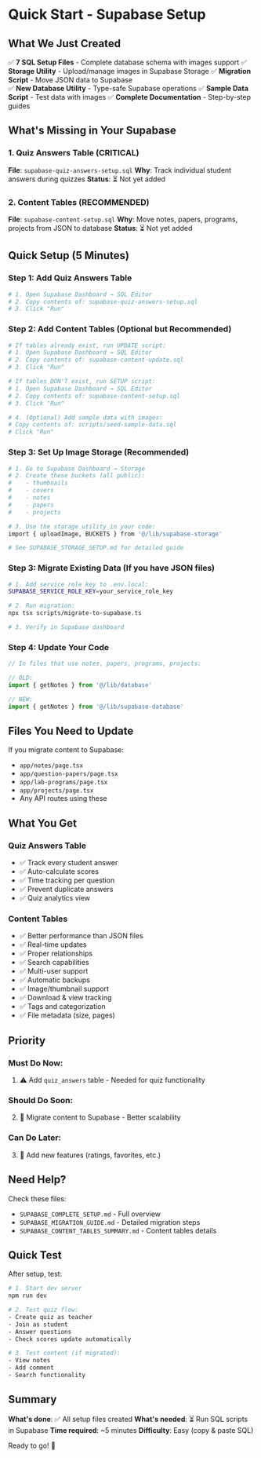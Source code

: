 # Quick Start - Supabase Setup

## What We Just Created

✅ **7 SQL Setup Files** - Complete database schema with images support
✅ **Storage Utility** - Upload/manage images in Supabase Storage
✅ **Migration Script** - Move JSON data to Supabase  
✅ **New Database Utility** - Type-safe Supabase operations
✅ **Sample Data Script** - Test data with images
✅ **Complete Documentation** - Step-by-step guides

## What's Missing in Your Supabase

### 1. Quiz Answers Table (CRITICAL)
**File**: `supabase-quiz-answers-setup.sql`
**Why**: Track individual student answers during quizzes
**Status**: ⏳ Not yet added

### 2. Content Tables (RECOMMENDED)
**File**: `supabase-content-setup.sql`
**Why**: Move notes, papers, programs, projects from JSON to database
**Status**: ⏳ Not yet added

## Quick Setup (5 Minutes)

### Step 1: Add Quiz Answers Table
```bash
# 1. Open Supabase Dashboard → SQL Editor
# 2. Copy contents of: supabase-quiz-answers-setup.sql
# 3. Click "Run"
```

### Step 2: Add Content Tables (Optional but Recommended)
```bash
# If tables already exist, run UPDATE script:
# 1. Open Supabase Dashboard → SQL Editor
# 2. Copy contents of: supabase-content-update.sql
# 3. Click "Run"

# If tables DON'T exist, run SETUP script:
# 1. Open Supabase Dashboard → SQL Editor
# 2. Copy contents of: supabase-content-setup.sql
# 3. Click "Run"

# 4. (Optional) Add sample data with images:
# Copy contents of: scripts/seed-sample-data.sql
# Click "Run"
```

### Step 3: Set Up Image Storage (Recommended)
```bash
# 1. Go to Supabase Dashboard → Storage
# 2. Create these buckets (all public):
#    - thumbnails
#    - covers
#    - notes
#    - papers
#    - projects

# 3. Use the storage utility in your code:
import { uploadImage, BUCKETS } from '@/lib/supabase-storage'

# See SUPABASE_STORAGE_SETUP.md for detailed guide
```

### Step 3: Migrate Existing Data (If you have JSON files)
```bash
# 1. Add service role key to .env.local:
SUPABASE_SERVICE_ROLE_KEY=your_service_role_key

# 2. Run migration:
npx tsx scripts/migrate-to-supabase.ts

# 3. Verify in Supabase dashboard
```

### Step 4: Update Your Code
```typescript
// In files that use notes, papers, programs, projects:

// OLD:
import { getNotes } from '@/lib/database'

// NEW:
import { getNotes } from '@/lib/supabase-database'
```

## Files You Need to Update

If you migrate content to Supabase:
- `app/notes/page.tsx`
- `app/question-papers/page.tsx`
- `app/lab-programs/page.tsx`
- `app/projects/page.tsx`
- Any API routes using these

## What You Get

### Quiz Answers Table
- ✅ Track every student answer
- ✅ Auto-calculate scores
- ✅ Time tracking per question
- ✅ Prevent duplicate answers
- ✅ Quiz analytics view

### Content Tables
- ✅ Better performance than JSON files
- ✅ Real-time updates
- ✅ Proper relationships
- ✅ Search capabilities
- ✅ Multi-user support
- ✅ Automatic backups
- ✅ Image/thumbnail support
- ✅ Download & view tracking
- ✅ Tags and categorization
- ✅ File metadata (size, pages)

## Priority

### Must Do Now:
1. ⚠️ Add `quiz_answers` table - Needed for quiz functionality

### Should Do Soon:
2. 📝 Migrate content to Supabase - Better scalability

### Can Do Later:
3. 🎨 Add new features (ratings, favorites, etc.)

## Need Help?

Check these files:
- `SUPABASE_COMPLETE_SETUP.md` - Full overview
- `SUPABASE_MIGRATION_GUIDE.md` - Detailed migration steps
- `SUPABASE_CONTENT_TABLES_SUMMARY.md` - Content tables details

## Quick Test

After setup, test:
```bash
# 1. Start dev server
npm run dev

# 2. Test quiz flow:
- Create quiz as teacher
- Join as student
- Answer questions
- Check scores update automatically

# 3. Test content (if migrated):
- View notes
- Add comment
- Search functionality
```

## Summary

**What's done**: ✅ All setup files created
**What's needed**: ⏳ Run SQL scripts in Supabase
**Time required**: ~5 minutes
**Difficulty**: Easy (copy & paste SQL)

Ready to go! 🚀
